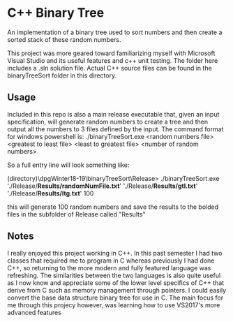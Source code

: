 # C++ Binary Tree

An implementation of a binary tree used to sort numbers and then create a sorted stack of these random numbers.

This project was more geared toward familiarizing myself with Microsoft Visual Studio and its useful features and c++ unit testing. The folder here includes a .sln solution file. Actual C++ source files can be found in the binaryTreeSort folder in this directory.

## Usage
Included in this repo is also a main release executable that, given an input specification, will generate random numbers to create a tree and then output all the numbers to 3 files defined by the input. The command format for windows powershell is:
./binaryTreeSort.exe \<random numbers file\> \<greatest to least file\> \<least to greatest file\> \<number of random numbers\>

So a full entry line will look something like:  

(directory)\dpgWinter18-19\binaryTreeSort\Release>  ./binaryTreeSort.exe './Release/<b>Results/randomNumFile.txt</b>' './Release/<b>Results/gtl.txt</b>' './Release/<b>Results/ltg.txt</b>' 100  

this will generate 100 random numbers and save the results to the bolded files in the subfolder of Release called "Results"

## Notes

I really enjoyed this project working in C++. In this past semester I had two classes that required me to program in C whereas previously I had done C++, so returning to the more modern and fully featured language was refreshing. The similarities between the two languages is also quite useful as I now know and appreciate some of the lower level specifics of C++ that derive from C such as memory management through pointers. I could easily convert the base data structure binary tree for use in C. 
The main focus for me through this projecy however, was learning how to use VS2017's more advanced features